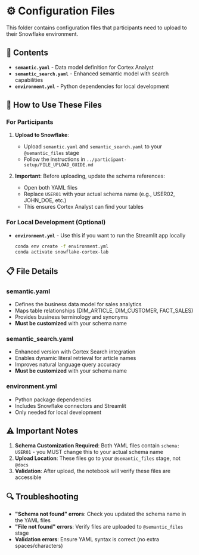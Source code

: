 # ⚙️ Configuration Files

This folder contains configuration files that participants need to upload to their Snowflake environment.

## 📁 Contents

- **`semantic.yaml`** - Data model definition for Cortex Analyst
- **`semantic_search.yaml`** - Enhanced semantic model with search capabilities  
- **`environment.yml`** - Python dependencies for local development

## 🔧 How to Use These Files

### For Participants

1. **Upload to Snowflake**:
   - Upload `semantic.yaml` and `semantic_search.yaml` to your `@semantic_files` stage
   - Follow the instructions in `../participant-setup/FILE_UPLOAD_GUIDE.md`

2. **Important**: Before uploading, update the schema references:
   - Open both YAML files
   - Replace `USER01` with your actual schema name (e.g., USER02, JOHN_DOE, etc.)
   - This ensures Cortex Analyst can find your tables

### For Local Development (Optional)

- **`environment.yml`** - Use this if you want to run the Streamlit app locally
  ```bash
  conda env create -f environment.yml
  conda activate snowflake-cortex-lab
  ```

## 📋 File Details

### semantic.yaml
- Defines the business data model for sales analytics
- Maps table relationships (DIM_ARTICLE, DIM_CUSTOMER, FACT_SALES)
- Provides business terminology and synonyms
- **Must be customized** with your schema name

### semantic_search.yaml  
- Enhanced version with Cortex Search integration
- Enables dynamic literal retrieval for article names
- Improves natural language query accuracy
- **Must be customized** with your schema name

### environment.yml
- Python package dependencies
- Includes Snowflake connectors and Streamlit
- Only needed for local development

## ⚠️ Important Notes

1. **Schema Customization Required**: Both YAML files contain `schema: USER01` - you MUST change this to your actual schema name
2. **Upload Location**: These files go to your `@semantic_files` stage, not `@docs`
3. **Validation**: After upload, the notebook will verify these files are accessible

## 🔍 Troubleshooting

- **"Schema not found" errors**: Check you updated the schema name in the YAML files
- **"File not found" errors**: Verify files are uploaded to `@semantic_files` stage  
- **Validation errors**: Ensure YAML syntax is correct (no extra spaces/characters)
